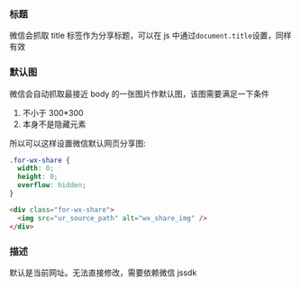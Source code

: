 ### 标题

微信会抓取 title 标签作为分享标题，可以在 js 中通过`document.title`设置，同样有效

### 默认图

微信会自动抓取最接近 body 的一张图片作默认图，该图需要满足一下条件

1. 不小于 300\*300
2. 本身不是隐藏元素

所以可以这样设置微信默认网页分享图:

```css
.for-wx-share {
  width: 0;
  height: 0;
  overflow: hidden;
}
```

```html
<div class="for-wx-share">
  <img src="ur_source_path" alt="wx_share_img" />
</div>
```

### 描述

默认是当前网址。无法直接修改，需要依赖微信 jssdk
